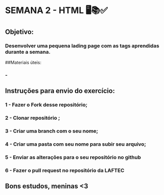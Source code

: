 # SEMANA 2 - HTML 🖥📚✅

## Objetivo:
### Desenvolver uma pequena lading page com as tags aprendidas durante a semana.

##Materiais úteis:
### - 

## Instruções para envio do exercício:
### 1 - Fazer o Fork desse repositório;
### 2 - Clonar repositório ;
### 3 - Criar uma branch com o seu nome;
### 4 - Criar uma pasta com seu nome para subir seu arquivo;
### 5 - Enviar as alterações para o seu repositório no github
### 6 - Fazer o pull request no repositório da LAFTEC


## Bons estudos, meninas <3
